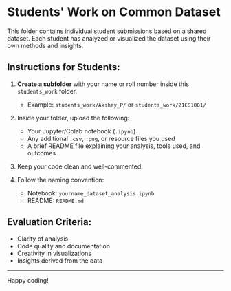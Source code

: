 
# Students' Work on Common Dataset

This folder contains individual student submissions based on a shared dataset. Each student has analyzed or visualized the dataset using their own methods and insights.

## Instructions for Students:

1. **Create a subfolder** with your name or roll number inside this `students_work` folder.
   - Example: `students_work/Akshay_P/` or `students_work/21CS1001/`

2. Inside your folder, upload the following:
   - Your Jupyter/Colab notebook (`.ipynb`)
   - Any additional `.csv`, `.png`, or resource files you used
   - A brief README file explaining your analysis, tools used, and outcomes

3. Keep your code clean and well-commented.

4. Follow the naming convention:
   - Notebook: `yourname_dataset_analysis.ipynb`
   - README: `README.md`

## Evaluation Criteria:

- Clarity of analysis
- Code quality and documentation
- Creativity in visualizations
- Insights derived from the data

---

Happy coding!
